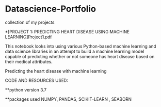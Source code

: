 # Datascience-Portfolio
collection of my projects



*[PROJECT 1: PREDICTING HEART DISEASE USING MACHINE LEARNING][Project1.pdf](https://github.com/kireetikatragadda/Datascience-Portfolio/files/8597341/Project1.pdf)


This notebook looks into using various Python-based machine learning and data science libraries in an attempt to build a machine learning model capable of predicting whether or not someone has heart disease based on their medical attributes.

Predicting the heart disease with machine learning


CODE AND RESOURCES USED:

**python version 3.7

**packages used NUMPY, PANDAS, SCIKIT-LEARN , SEABORN 



